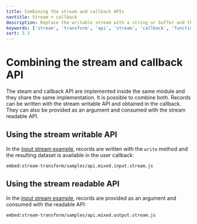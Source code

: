 ```yaml
---
title: Combining the stream and callback APIs
navtitle: Stream + callback
description: Replace the writable stream with a string or buffer and the readable stream with a callback function.
keywords: ['stream', 'transform', 'api', 'stream', 'callback', 'function', 'mixin']
sort: 3.3
---
```


# Combining the stream and callback API

The steam and callback API are implemented inside the same module and they share the same implementation. It is possible to combine both. Records can be written with the stream writable API and obtained in the callback. They can also be provided as an argument and consumed with the stream readable API.

## Using the stream writable API

In the [input stream example](https://github.com/adaltas/node-csv/blob/master/packages/stream-transform/samples/api.mixed.input.stream.js), records are written with the `write` method and the resulting dataset is available in the user callback:

`embed:stream-transform/samples/api.mixed.input.stream.js`

## Using the stream readable API

In the [input stream example](https://github.com/adaltas/node-csv/blob/master/packages/stream-transform/samples/api.mixed.output.stream.js), records are provided as an argument and consumed with the readable API:

`embed:stream-transform/samples/api.mixed.output.stream.js`
